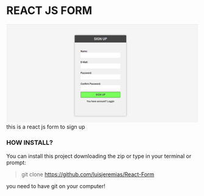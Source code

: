 # REACT JS FORM

![Img](https://github.com/luisjeremias/react-form/blob/master/capture.JPG?raw=true)
this is a react js form to sign up 
 
### HOW INSTALL?

You can install this project downloading the zip or type in your terminal or prompt:
> git clone https://github.com/luisjeremias/React-Form

you need to have git on your computer!

